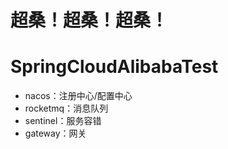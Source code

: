 # 超桑！超桑！超桑！

# SpringCloudAlibabaTest





- nacos：注册中心/配置中心
- rocketmq：消息队列
- sentinel：服务容错
- gateway：网关




